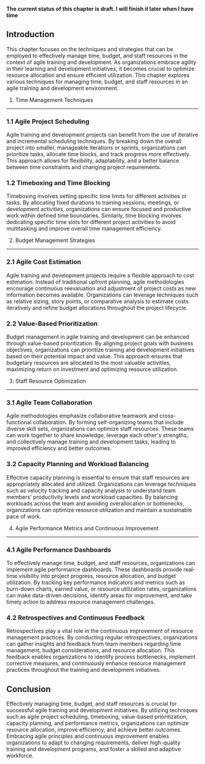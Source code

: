 **The current status of this chapter is draft. I will finish it later when I have time**

Introduction
------------

This chapter focuses on the techniques and strategies that can be employed to effectively manage time, budget, and staff resources in the context of agile training and development. As organizations embrace agility in their learning and development initiatives, it becomes crucial to optimize resource allocation and ensure efficient utilization. This chapter explores various techniques for managing time, budget, and staff resources in an agile training and development environment.

1. Time Management Techniques
-----------------------------

### 1.1 Agile Project Scheduling

Agile training and development projects can benefit from the use of iterative and incremental scheduling techniques. By breaking down the overall project into smaller, manageable iterations or sprints, organizations can prioritize tasks, allocate time blocks, and track progress more effectively. This approach allows for flexibility, adaptability, and a better balance between time constraints and changing project requirements.

### 1.2 Timeboxing and Time Blocking

Timeboxing involves setting specific time limits for different activities or tasks. By allocating fixed durations to training sessions, meetings, or development activities, organizations can ensure focused and productive work within defined time boundaries. Similarly, time blocking involves dedicating specific time slots for different project activities to avoid multitasking and improve overall time management efficiency.

2. Budget Management Strategies
-------------------------------

### 2.1 Agile Cost Estimation

Agile training and development projects require a flexible approach to cost estimation. Instead of traditional upfront planning, agile methodologies encourage continuous reevaluation and adjustment of project costs as new information becomes available. Organizations can leverage techniques such as relative sizing, story points, or comparative analysis to estimate costs iteratively and refine budget allocations throughout the project lifecycle.

### 2.2 Value-Based Prioritization

Budget management in agile training and development can be enhanced through value-based prioritization. By aligning project goals with business objectives, organizations can prioritize training and development initiatives based on their potential impact and value. This approach ensures that budgetary resources are allocated to the most valuable activities, maximizing return on investment and optimizing resource utilization.

3. Staff Resource Optimization
------------------------------

### 3.1 Agile Team Collaboration

Agile methodologies emphasize collaborative teamwork and cross-functional collaboration. By forming self-organizing teams that include diverse skill sets, organizations can optimize staff resources. These teams can work together to share knowledge, leverage each other's strengths, and collectively manage training and development tasks, leading to improved efficiency and better outcomes.

### 3.2 Capacity Planning and Workload Balancing

Effective capacity planning is essential to ensure that staff resources are appropriately allocated and utilized. Organizations can leverage techniques such as velocity tracking and capacity analysis to understand team members' productivity levels and workload capacities. By balancing workloads across the team and avoiding overallocation or bottlenecks, organizations can optimize resource utilization and maintain a sustainable pace of work.

4. Agile Performance Metrics and Continuous Improvement
-------------------------------------------------------

### 4.1 Agile Performance Dashboards

To effectively manage time, budget, and staff resources, organizations can implement agile performance dashboards. These dashboards provide real-time visibility into project progress, resource allocation, and budget utilization. By tracking key performance indicators and metrics such as burn-down charts, earned value, or resource utilization rates, organizations can make data-driven decisions, identify areas for improvement, and take timely action to address resource management challenges.

### 4.2 Retrospectives and Continuous Feedback

Retrospectives play a vital role in the continuous improvement of resource management practices. By conducting regular retrospectives, organizations can gather insights and feedback from team members regarding time management, budget considerations, and resource allocation. This feedback enables organizations to identify process bottlenecks, implement corrective measures, and continuously enhance resource management practices throughout the training and development initiatives.

Conclusion
----------

Effectively managing time, budget, and staff resources is crucial for successful agile training and development initiatives. By utilizing techniques such as agile project scheduling, timeboxing, value-based prioritization, capacity planning, and performance metrics, organizations can optimize resource allocation, improve efficiency, and achieve better outcomes. Embracing agile principles and continuous improvement enables organizations to adapt to changing requirements, deliver high-quality training and development programs, and foster a skilled and adaptive workforce.
